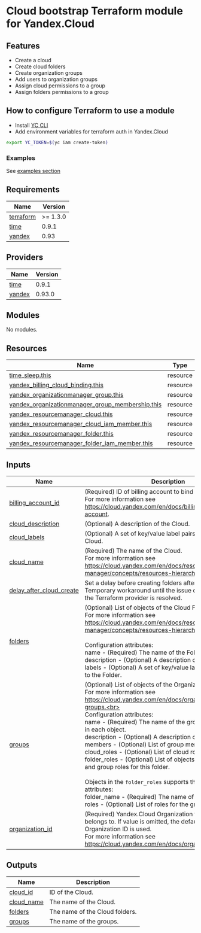 # Cloud bootstrap Terraform module for Yandex.Cloud

## Features

- Create a cloud
- Сreate cloud folders
- Сreate organization groups
- Add users to organization groups
- Assign cloud permissions to a group
- Assign folders permissions to a group

## How to configure Terraform to use a module

- Install [YC CLI](https://cloud.yandex.com/docs/cli/quickstart)
- Add environment variables for terraform auth in Yandex.Cloud

```bash
export YC_TOKEN=$(yc iam create-token)
```

### Examples

See [examples section](./examples/)

<!-- BEGIN_TF_DOCS -->
## Requirements

| Name | Version |
|------|---------|
| <a name="requirement_terraform"></a> [terraform](#requirement\_terraform) | >= 1.3.0 |
| <a name="requirement_time"></a> [time](#requirement\_time) | 0.9.1 |
| <a name="requirement_yandex"></a> [yandex](#requirement\_yandex) | 0.93 |

## Providers

| Name | Version |
|------|---------|
| <a name="provider_time"></a> [time](#provider\_time) | 0.9.1 |
| <a name="provider_yandex"></a> [yandex](#provider\_yandex) | 0.93.0 |

## Modules

No modules.

## Resources

| Name | Type |
|------|------|
| [time_sleep.this](https://registry.terraform.io/providers/hashicorp/time/0.9.1/docs/resources/sleep) | resource |
| [yandex_billing_cloud_binding.this](https://registry.terraform.io/providers/yandex-cloud/yandex/0.93/docs/resources/billing_cloud_binding) | resource |
| [yandex_organizationmanager_group.this](https://registry.terraform.io/providers/yandex-cloud/yandex/0.93/docs/resources/organizationmanager_group) | resource |
| [yandex_organizationmanager_group_membership.this](https://registry.terraform.io/providers/yandex-cloud/yandex/0.93/docs/resources/organizationmanager_group_membership) | resource |
| [yandex_resourcemanager_cloud.this](https://registry.terraform.io/providers/yandex-cloud/yandex/0.93/docs/resources/resourcemanager_cloud) | resource |
| [yandex_resourcemanager_cloud_iam_member.this](https://registry.terraform.io/providers/yandex-cloud/yandex/0.93/docs/resources/resourcemanager_cloud_iam_member) | resource |
| [yandex_resourcemanager_folder.this](https://registry.terraform.io/providers/yandex-cloud/yandex/0.93/docs/resources/resourcemanager_folder) | resource |
| [yandex_resourcemanager_folder_iam_member.this](https://registry.terraform.io/providers/yandex-cloud/yandex/0.93/docs/resources/resourcemanager_folder_iam_member) | resource |

## Inputs

| Name | Description | Type | Default | Required |
|------|-------------|------|---------|:--------:|
| <a name="input_billing_account_id"></a> [billing\_account\_id](#input\_billing\_account\_id) | (Required) ID of billing account to bind Cloud to.<br>    For more information see https://cloud.yandex.com/en/docs/billing/concepts/billing-account. | `string` | `null` | no |
| <a name="input_cloud_description"></a> [cloud\_description](#input\_cloud\_description) | (Optional) A description of the Cloud. | `string` | `null` | no |
| <a name="input_cloud_labels"></a> [cloud\_labels](#input\_cloud\_labels) | (Optional) A set of key/value label pairs to assign to the Cloud. | `map(string)` | `{}` | no |
| <a name="input_cloud_name"></a> [cloud\_name](#input\_cloud\_name) | (Required) The name of the Cloud.<br>    For more information see https://cloud.yandex.com/en/docs/resource-manager/concepts/resources-hierarchy#cloud | `string` | `null` | no |
| <a name="input_delay_after_cloud_create"></a> [delay\_after\_cloud\_create](#input\_delay\_after\_cloud\_create) | Set a delay before creating folders after cloud creation.<br>    Temporary workaround until the issue of cloud creation by the Terraform provider is resolved. | `string` | `"60s"` | no |
| <a name="input_folders"></a> [folders](#input\_folders) | (Optional) List of objects of the Cloud Folders.<br>    For more information see https://cloud.yandex.com/en/docs/resource-manager/concepts/resources-hierarchy#folder<br><br>    Configuration attributes:<br>      name        - (Required) The name of the Folder.<br>      description - (Optional) A description of the Folder.<br>      labels      - (Optional) A set of key/value label pairs to assign to the Folder. | <pre>list(object({<br>    name        = string<br>    description = optional(string)<br>    labels      = optional(map(string))<br>  }))</pre> | `[]` | no |
| <a name="input_groups"></a> [groups](#input\_groups) | (Optional) List of objects of the Organization Groups.<br>    For more information see https://cloud.yandex.com/en/docs/organization/manage-groups.<br><br>    Configuration attributes:<br>      name         - (Required) The name of the group. Must be unique in each object.<br>      description  - (Optional) A description of the group.<br>      members      - (Optional) List of group members.<br>      cloud\_roles  - (Optional) List of cloud roles for the group.<br>      folder\_roles - (Optional) List of objects with folder name and group roles for this folder.<br><br>    Objects in the `folder_roles` supports the following attributes:<br>      folder\_name - (Required) The name of the folder.<br>      roles       - (Optional) List of roles for the group. | <pre>list(object({<br>    name        = string<br>    description = optional(string)<br>    members     = optional(set(string), [])<br>    cloud_roles = optional(set(string), [])<br>    folder_roles = optional(list(object({<br>      folder_name = string<br>      roles       = set(string)<br>    })), [])<br>  }))</pre> | `[]` | no |
| <a name="input_organization_id"></a> [organization\_id](#input\_organization\_id) | (Required) Yandex.Cloud Organization that the Cloud belongs to. If value is omitted, the default provider Organization ID is used.<br>    For more information see https://cloud.yandex.com/en/docs/organization/ | `string` | `null` | no |

## Outputs

| Name | Description |
|------|-------------|
| <a name="output_cloud_id"></a> [cloud\_id](#output\_cloud\_id) | ID of the Cloud. |
| <a name="output_cloud_name"></a> [cloud\_name](#output\_cloud\_name) | The name of the Cloud. |
| <a name="output_folders"></a> [folders](#output\_folders) | The name of the Сloud folders. |
| <a name="output_groups"></a> [groups](#output\_groups) | The name of the groups. |
<!-- END_TF_DOCS -->
